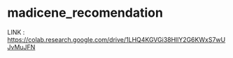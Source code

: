 # madicene_recomendation


LINK : https://colab.research.google.com/drive/1LHQ4KGVGi38HllY2G6KWxS7wUJvMuJFN
